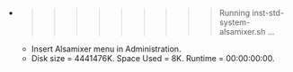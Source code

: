 * >>>>>>>>> Running inst-std-system-alsamixer.sh ...
  * Insert Alsamixer menu in Administration.
  * Disk size = 4441476K. Space Used = 8K. Runtime = 00:00:00:00.
